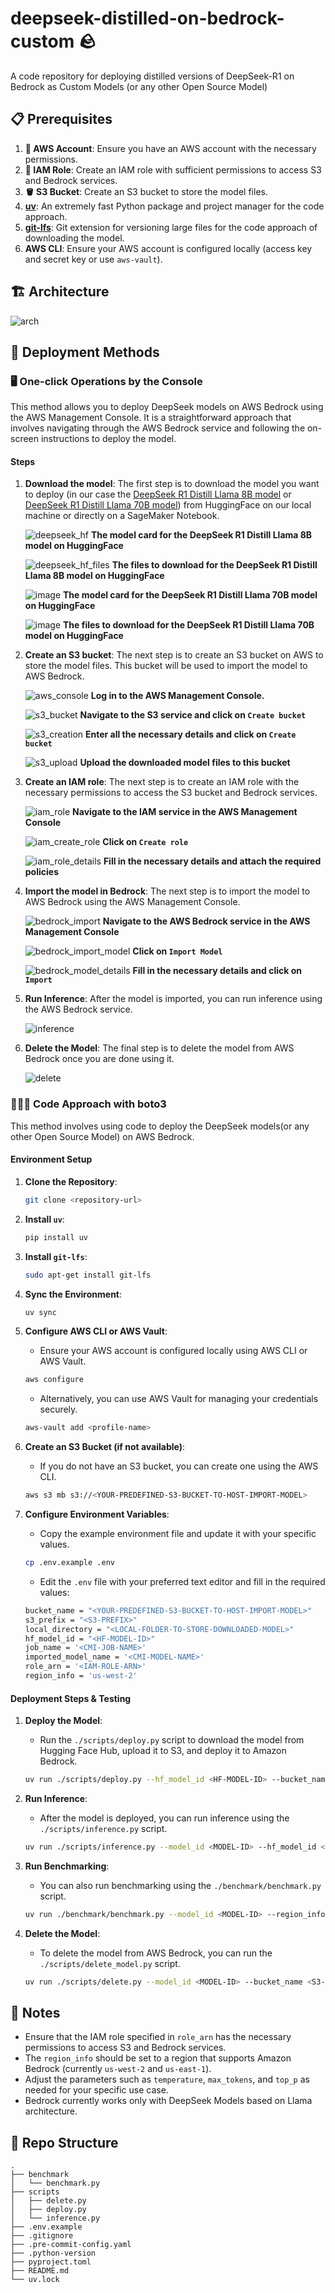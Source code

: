 # deepseek-distilled-on-bedrock-custom 🪨

A code repository for deploying distilled versions of DeepSeek-R1 on Bedrock as Custom Models (or any other Open Source Model)

## 📋 Prerequisites

1. **🔑 AWS Account**: Ensure you have an AWS account with the necessary permissions.
2. **🔐 IAM Role**: Create an IAM role with sufficient permissions to access S3 and Bedrock services.
3. **🪣 S3 Bucket**: Create an S3 bucket to store the model files.
4. **[uv](https://docs.astral.sh/uv/)**: An extremely fast Python package and project manager for the code approach.
5. **[git-lfs](https://git-lfs.github.com/)**: Git extension for versioning large files for the code approach of downloading the model.
6. **AWS CLI**: Ensure your AWS account is configured locally (access key and secret key or use `aws-vault`).

## 🏗️ Architecture

![arch](https://github.com/user-attachments/assets/3e8021ec-7255-4640-8f35-15a66c67a7ee)

## 🚀 Deployment Methods

### 🖥️ One-click Operations by the Console

This method allows you to deploy DeepSeek models on AWS Bedrock using the AWS Management Console. It is a straightforward approach that involves navigating through the AWS Bedrock service and following the on-screen instructions to deploy the model.

#### Steps

1. **Download the model**: The first step is to download the model you want to deploy (in our case the [DeepSeek R1 Distill Llama 8B model](https://huggingface.co/deepseek-ai/DeepSeek-R1-Distill-Llama-8B) or [DeepSeek R1 Distill Llama 70B model](https://huggingface.co/deepseek-ai/DeepSeek-R1-Distill-Llama-70B)) from HuggingFace on our local machine or directly on a SageMaker Notebook.

   ![deepseek_hf](https://github.com/user-attachments/assets/8907aa32-d7b8-47ef-8b75-f52d1d1a6b6d)
   **The model card for the DeepSeek R1 Distill Llama 8B model on HuggingFace**

   ![deepseek_hf_files](https://github.com/user-attachments/assets/4815d360-f730-48e3-ae13-1d27006d9a98)
   **The files to download for the DeepSeek R1 Distill Llama 8B model on HuggingFace**

    ![image](https://github.com/user-attachments/assets/de884b5d-570e-4dda-b9dd-0ede4bb16a69)
   **The model card for the DeepSeek R1 Distill Llama 70B model on HuggingFace**

   ![image](https://github.com/user-attachments/assets/233e9c83-d521-4888-93d4-48094a944584)
   **The files to download for the DeepSeek R1 Distill Llama 70B model on HuggingFace**

1. **Create an S3 bucket**: The next step is to create an S3 bucket on AWS to store the model files. This bucket will be used to import the model to AWS Bedrock.

   ![aws_console](https://github.com/user-attachments/assets/86519edb-a1ed-4108-96e4-52d2348c5037)
   **Log in to the AWS Management Console.**

   ![s3_bucket](https://github.com/user-attachments/assets/fb5e2898-b90d-4437-8a31-81ab5f209b55)
   **Navigate to the S3 service and click on `Create bucket`**

   ![s3_creation](https://github.com/user-attachments/assets/a1d7ab7e-45d6-49a3-99c9-a24bf94b2f8c)
   **Enter all the necessary details and click on `Create bucket`**

   ![s3_upload](https://github.com/user-attachments/assets/1ed5652b-1d24-49df-b448-3997339848a0)
   **Upload the downloaded model files to this bucket**

2. **Create an IAM role**: The next step is to create an IAM role with the necessary permissions to access the S3 bucket and Bedrock services.

   ![iam_role](https://github.com/user-attachments/assets/6ba77d32-65fd-4d02-81aa-d0351b75161b)
   **Navigate to the IAM service in the AWS Management Console**

   ![iam_create_role](https://github.com/user-attachments/assets/967afae0-9cd0-47e5-93ea-6dd9b447626f)
   **Click on `Create role`**

   ![iam_role_details](https://github.com/user-attachments/assets/aa3d6512-6447-4a1c-87d0-82583e90a53a)
   **Fill in the necessary details and attach the required policies**

3. **Import the model in Bedrock**: The next step is to import the model to AWS Bedrock using the AWS Management Console.

   ![bedrock_import](https://github.com/user-attachments/assets/a9c2fa66-0c39-4be8-a485-56ee5c76ca46)
   **Navigate to the AWS Bedrock service in the AWS Management Console**

   ![bedrock_import_model](https://github.com/user-attachments/assets/fa27bfb5-f2d4-4cb4-aebe-9be568d54dfa)
   **Click on `Import Model`**

   ![bedrock_model_details](https://github.com/user-attachments/assets/5148def2-bd29-4884-94f4-a7617be20bd4)
   **Fill in the necessary details and click on `Import`**

4. **Run Inference**: After the model is imported, you can run inference using the AWS Bedrock service.

    ![inference](https://github.com/user-attachments/assets/f000b4cd-89f5-4306-a848-e40add123c2e)

5. **Delete the Model**: The final step is to delete the model from AWS Bedrock once you are done using it.

    ![delete](https://github.com/user-attachments/assets/da77c138-9227-4e94-b8e5-f053eb703460)


### 👨🏻‍💻 Code Approach with boto3

This method involves using code to deploy the DeepSeek models(or any other Open Source Model) on AWS Bedrock. 

#### Environment Setup

1. **Clone the Repository**:
    ```bash
    git clone <repository-url>
    ```

2. **Install `uv`**:
    ```bash
    pip install uv
    ```

3. **Install `git-lfs`**:
    ```bash
    sudo apt-get install git-lfs
    ```

4. **Sync the Environment**:
    ```bash
    uv sync
    ```

5. **Configure AWS CLI or AWS Vault**:
    - Ensure your AWS account is configured locally using AWS CLI or AWS Vault.
    ```bash
    aws configure
    ```
    - Alternatively, you can use AWS Vault for managing your credentials securely.
    ```bash
    aws-vault add <profile-name>
    ```

6. **Create an S3 Bucket (if not available)**:
    - If you do not have an S3 bucket, you can create one using the AWS CLI.
    ```bash
    aws s3 mb s3://<YOUR-PREDEFINED-S3-BUCKET-TO-HOST-IMPORT-MODEL>
    ```

7. **Configure Environment Variables**:
    - Copy the example environment file and update it with your specific values.
    ```bash
    cp .env.example .env
    ```
    - Edit the `.env` file with your preferred text editor and fill in the required values:
    ```bash
    bucket_name = "<YOUR-PREDEFINED-S3-BUCKET-TO-HOST-IMPORT-MODEL>"
    s3_prefix = "<S3-PREFIX>"
    local_directory = "<LOCAL-FOLDER-TO-STORE-DOWNLOADED-MODEL>"
    hf_model_id = "<HF-MODEL-ID>"
    job_name = '<CMI-JOB-NAME>'
    imported_model_name = '<CMI-MODEL-NAME>'
    role_arn = '<IAM-ROLE-ARN>'
    region_info = 'us-west-2'
    ```

#### Deployment Steps & Testing

1. **Deploy the Model**:
    - Run the `./scripts/deploy.py` script to download the model from Hugging Face Hub, upload it to S3, and deploy it to Amazon Bedrock.
    ```bash
    uv run ./scripts/deploy.py --hf_model_id <HF-MODEL-ID> --bucket_name <S3-BUCKET-NAME> --s3_prefix <S3-PREFIX> --local_directory <LOCAL-DIRECTORY> --job_name <CMI-JOB-NAME> --imported_model_name <CMI-MODEL-NAME> --role_arn <IAM-ROLE-ARN> --region_info <AWS-REGION>
    ```

2. **Run Inference**:
    - After the model is deployed, you can run inference using the `./scripts/inference.py` script.
    ```bash
    uv run ./scripts/inference.py --model_id <MODEL-ID> --hf_model_id <HF-MODEL-ID> --region_info <AWS-REGION> --temperature 0.3 --max_tokens 4096 --top_p 0.9 --max_retries 10 --prompt "<PROMPT>"
    ```

3. **Run Benchmarking**:
    - You can also run benchmarking using the `./benchmark/benchmark.py` script.
    ```bash
    uv run ./benchmark/benchmark.py --model_id <MODEL-ID> --region_info <AWS-REGION> --temperature 0.3 --max_tokens 4096 --top_p 0.9 --max_retries 10 --cold_start_loops 2 --stat_loops 5 --output_dir <OUTPUT-DIR>
    ```

4. **Delete the Model**:
    - To delete the model from AWS Bedrock, you can run the `./scripts/delete_model.py` script.
    ```bash
    uv run ./scripts/delete.py --model_id <MODEL-ID> --bucket_name <S3-BUCKET-NAME> --s3_prefix <S3-PREFIX> --region_info <AWS-REGION>
    ```

## 📝 Notes

- Ensure that the IAM role specified in `role_arn` has the necessary permissions to access S3 and Bedrock services.
- The `region_info` should be set to a region that supports Amazon Bedrock (currently `us-west-2` and `us-east-1`).
- Adjust the parameters such as `temperature`, `max_tokens`, and `top_p` as needed for your specific use case.
- Bedrock currently works only with DeepSeek Models based on Llama architecture.

## 📂 Repo Structure

```
.
├── benchmark
│   └── benchmark.py
├── scripts
│   ├── delete.py
│   ├── deploy.py
│   └── inference.py
├── .env.example
├── .gitignore
├── .pre-commit-config.yaml
├── .python-version
├── pyproject.toml
├── README.md
└── uv.lock
```
